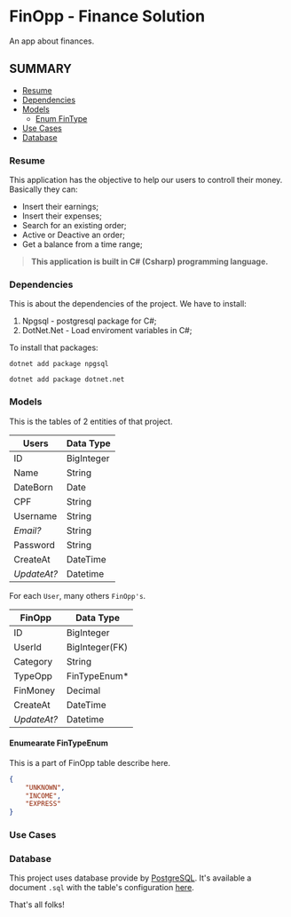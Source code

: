 # FinOpp - Finance Solution
An app about finances.

## SUMMARY

* [Resume](#resume)
* [Dependencies](#dependencies)
* [Models](#models)
    * [Enum FinType](#enumearate-fintypeenum)
* [Use Cases](#use-cases)
* [Database](#database)

### Resume
This application has the objective to help our users to controll their money. Basically they can:

* Insert their earnings;
* Insert their expenses;
* Search for an existing order;
* Active or Deactive an order;
* Get a balance from a time range;

> **This application is built in C# (Csharp) programming language.**

### Dependencies

This is about the dependencies of the project. We have to install:

1. Npgsql - postgresql package for C#;
2. DotNet.Net - Load enviroment variables in C#;

To install that packages:

```commandline
dotnet add package npgsql
```

```commandline
dotnet add package dotnet.net
```

### Models
This is the tables of 2 entities of that project.

| **Users** | **Data Type** |
|-----------|---------------|
| ID        | BigInteger    |
| Name      | String        |
| DateBorn  | Date          |
| CPF       | String        |
| Username  | String        |
| *Email?*  | String        |
| Password  | String        |
| CreateAt  | DateTime      |
| *UpdateAt?* | Datetime    |

For each `User`, many others `FinOpp's`.

| **FinOpp** | **Data Type** |
|-----------|---------------|
| ID        | BigInteger    |
| UserId    | BigInteger(FK)|
| Category  | String        |
| TypeOpp   | FinTypeEnum*  |
| FinMoney  | Decimal       |
| CreateAt  | DateTime      |
| *UpdateAt?* | Datetime    |

#### Enumearate FinTypeEnum
This is a part of FinOpp table describe here.

```json
{
    "UNKNOWN",
    "INCOME",
    "EXPRESS"
}
```

### Use Cases

### Database
This project uses database provide by [PostgreSQL](https://www.postgresql.org/). It's available a document `.sql` with the table's configuration [here](/fin_opp.sql).

That's all folks!
